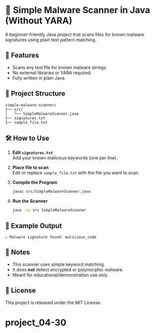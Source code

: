 # 🧪 Simple Malware Scanner in Java (Without YARA)

A beginner-friendly Java project that scans files for known malware signatures using plain text pattern matching.

## 🚀 Features

- Scans any text file for known malware strings.
- No external libraries or YARA required.
- Fully written in plain Java.

## 📁 Project Structure

```
simple-malware-scanner/
├── src/
│   └── SimpleMalwareScanner.java
├── signatures.txt
├── sample_file.txt
```

## 🛠️ How to Use

1. **Edit `signatures.txt`**  
   Add your known malicious keywords (one per line).

2. **Place file to scan**  
   Edit or replace `sample_file.txt` with the file you want to scan.

3. **Compile the Program**  
   ```bash
   javac src/SimpleMalwareScanner.java
   ```

4. **Run the Scanner**  
   ```bash
   java -cp src SimpleMalwareScanner
   ```

## 🧠 Example Output

```
⚠️ Malware signature found: malicious_code
```

## 📌 Notes

- This scanner uses simple keyword matching.
- It does **not** detect encrypted or polymorphic malware.
- Meant for educational/demonstration use only.

## 📄 License

This project is released under the MIT License.
# project_04-30
